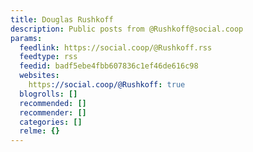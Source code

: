```yaml
---
title: Douglas Rushkoff
description: Public posts from @Rushkoff@social.coop
params:
  feedlink: https://social.coop/@Rushkoff.rss
  feedtype: rss
  feedid: badf5ebe4fbb607836c1ef46de616c98
  websites:
    https://social.coop/@Rushkoff: true
  blogrolls: []
  recommended: []
  recommender: []
  categories: []
  relme: {}
---
```

